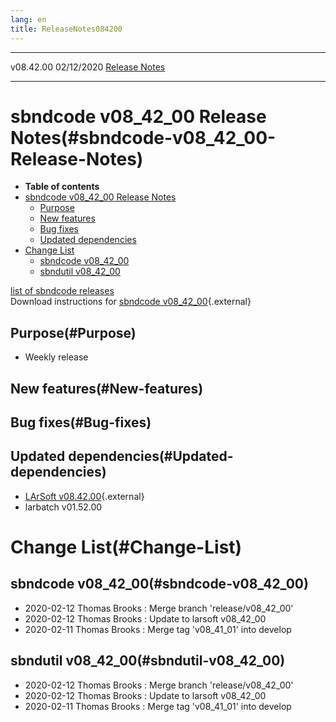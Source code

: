 ```yaml
---
lang: en
title: ReleaseNotes084200
---
```


  ----------- ------------ -- -- ------------------------------------------------------
  v08.42.00   02/12/2020         [Release Notes](ReleaseNotes084200.html)
  ----------- ------------ -- -- ------------------------------------------------------



sbndcode v08\_42\_00 Release Notes(#sbndcode-v08_42_00-Release-Notes)
======================================================================================

-   **Table of contents**
-   [sbndcode v08\_42\_00 Release
    Notes](#sbndcode-v08_42_00-Release-Notes)
    -   [Purpose](#Purpose)
    -   [New features](#New-features)
    -   [Bug fixes](#Bug-fixes)
    -   [Updated dependencies](#Updated-dependencies)
-   [Change List](#Change-List)
    -   [sbndcode v08\_42\_00](#sbndcode-v08_42_00)
    -   [sbndutil v08\_42\_00](#sbndutil-v08_42_00)

[list of sbndcode
releases](List_of_SBND_code_releases.html)\
Download instructions for [sbndcode
v08\_42\_00](http://scisoft.fnal.gov/scisoft/bundles/sbnd/v08_42_00/sbndcode-v08_42_00.html){.external}



Purpose(#Purpose)
----------------------------------

-   Weekly release



New features(#New-features)
--------------------------------------------



Bug fixes(#Bug-fixes)
--------------------------------------



Updated dependencies(#Updated-dependencies)
------------------------------------------------------------

-   [LArSoft
    v08.42.00](https://cdcvs.fnal.gov/redmine/projects/larsoft/wiki/ReleaseNotes084200){.external}
-   larbatch v01.52.00



Change List(#Change-List)
==========================================



sbndcode v08\_42\_00(#sbndcode-v08_42_00)
----------------------------------------------------------

-   2020-02-12 Thomas Brooks : Merge branch \'release/v08\_42\_00\'
-   2020-02-12 Thomas Brooks : Update to larsoft v08\_42\_00
-   2020-02-11 Thomas Brooks : Merge tag \'v08\_41\_01\' into develop



sbndutil v08\_42\_00(#sbndutil-v08_42_00)
----------------------------------------------------------

-   2020-02-12 Thomas Brooks : Merge branch \'release/v08\_42\_00\'
-   2020-02-12 Thomas Brooks : Update to larsoft v08\_42\_00
-   2020-02-11 Thomas Brooks : Merge tag \'v08\_41\_01\' into develop
